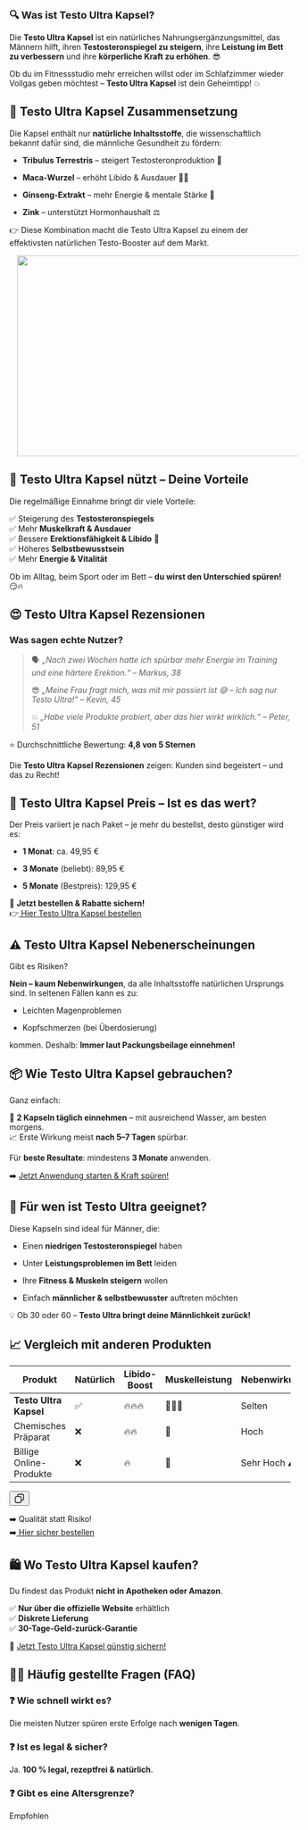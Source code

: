 <p><span style="font-size: large;"><b>🔍 Was ist Testo Ultra Kapsel?</b></span></p>
<p data-end="566" data-start="347">Die <strong data-end="373" data-start="351">Testo Ultra Kapsel</strong> ist ein natürliches Nahrungsergänzungsmittel, das Männern hilft, ihren <strong data-end="479" data-start="445">Testosteronspiegel zu steigern</strong>, ihre <strong data-end="520" data-start="486">Leistung im Bett zu verbessern</strong> und ihre <strong data-end="562" data-start="530">körperliche Kraft zu erhöhen</strong>. 😎</p>
<p data-end="712" data-start="568">Ob du im Fitnessstudio mehr erreichen willst oder im Schlafzimmer wieder Vollgas geben möchtest – <strong data-end="688" data-start="666">Testo Ultra Kapsel</strong> ist dein Geheimtipp! 💥</p>
<h2 data-end="759" data-start="719">🌿 Testo Ultra Kapsel Zusammensetzung</h2>
<p data-end="891" data-start="761">Die Kapsel enthält nur <strong data-end="812" data-start="784">natürliche Inhaltsstoffe</strong>, die wissenschaftlich bekannt dafür sind, die männliche Gesundheit zu fördern:</p>
<ul data-end="1111" data-start="893">
<li data-end="956" data-start="893">
<p data-end="956" data-start="895"><strong data-end="918" data-start="895">Tribulus Terrestris</strong> – steigert Testosteronproduktion 🧬</p>
</li>
<li data-end="1009" data-start="957">
<p data-end="1009" data-start="959"><strong data-end="974" data-start="959">Maca-Wurzel</strong> – erhöht Libido &amp; Ausdauer 🏃‍♂️</p>
</li>
<li data-end="1068" data-start="1010">
<p data-end="1068" data-start="1012"><strong data-end="1031" data-start="1012">Ginseng-Extrakt</strong> – mehr Energie &amp; mentale Stärke 🧠</p>
</li>
<li data-end="1111" data-start="1069">
<p data-end="1111" data-start="1071"><strong data-end="1079" data-start="1071">Zink</strong> – unterstützt Hormonhaushalt ⚖️</p>
</li>
</ul>
<p data-end="1229" data-start="1113">👉 Diese Kombination macht die Testo Ultra Kapsel zu einem der effektivsten natürlichen Testo-Booster auf dem Markt.</p><div class="separator" style="clear: both; text-align: center;"><a href="https://www.aktivesleben.com/testo-ultra-erfahrungen/" rel="nofollow" style="margin-left: 1em; margin-right: 1em;" target="_blank"><img border="0" data-original-height="768" data-original-width="1366" height="360" src="https://blogger.googleusercontent.com/img/b/R29vZ2xl/AVvXsEgv1U44NAcjEKfPitqmgcV2fMkLJNbyLEt3PiljYtzQxP9hpgaDQSmbZ6N-9GWKYdRIxoC2tONh5SCrDJuz5UHo89MYqLYmEjIbaB50fi3Os_2xoBeEGM8w5z_Od3h1DlgkpqCO_E4qwNHZKJqlc0MEPJSr_FqZsYzJpX9-O8936gg0wWG_7PgR0SLFEWU9/w640-h360/Testo%20Ultra%20Kapsel.jpg" width="640" /></a></div><h2 style="text-align: left;">💪 Testo Ultra Kapsel nützt – Deine Vorteile</h2>
<p data-end="1336" data-start="1285">Die regelmäßige Einnahme bringt dir viele Vorteile:</p>
<p data-end="1528" data-start="1338">✅ Steigerung des <strong data-end="1378" data-start="1355">Testosteronspiegels</strong><br data-end="1381" data-start="1378" />
✅ Mehr <strong data-end="1414" data-start="1388">Muskelkraft &amp; Ausdauer</strong><br data-end="1417" data-start="1414" />
✅ Bessere <strong data-end="1458" data-start="1427">Erektionsfähigkeit &amp; Libido</strong> 🍆<br data-end="1464" data-start="1461" />
✅ Höheres <strong data-end="1495" data-start="1474">Selbstbewusstsein</strong><br data-end="1498" data-start="1495" />
✅ Mehr <strong data-end="1528" data-start="1505">Energie &amp; Vitalität</strong></p>
<p data-end="1611" data-start="1530">Ob im Alltag, beim Sport oder im Bett – <strong data-end="1606" data-start="1570">du wirst den Unterschied spüren!</strong> 😏🔥</p>
<h2 data-end="1654" data-start="1618">😍 Testo Ultra Kapsel Rezensionen</h2>
<h3 data-end="1683" data-start="1656">Was sagen echte Nutzer?</h3>
<blockquote data-end="1986" data-start="1685">
<p data-end="1796" data-start="1687">🗣️ <em data-end="1794" data-start="1691">„Nach zwei Wochen hatte ich spürbar mehr Energie im Training und eine härtere Erektion.“ – Markus, 38</em></p>
<p data-end="1901" data-start="1803">😎 <em data-end="1899" data-start="1806">„Meine Frau fragt mich, was mit mir passiert ist 😅 – Ich sag nur Testo Ultra!“ – Kevin, 45</em></p>
<p data-end="1986" data-start="1908">💥 <em data-end="1986" data-start="1911">„Habe viele Produkte probiert, aber das hier wirkt wirklich.“ – Peter, 51</em></p>
</blockquote>
<p data-end="2040" data-start="1988">⭐ Durchschnittliche Bewertung: <strong data-end="2040" data-start="2019">4,8 von 5 Sternen</strong></p>
<p data-end="2131" data-start="2042">Die <strong data-end="2080" data-start="2046">Testo Ultra Kapsel Rezensionen</strong> zeigen: Kunden sind begeistert – und das zu Recht!</p>
<h2 data-end="2187" data-start="2138">💸 Testo Ultra Kapsel Preis – Ist es das wert?</h2>
<p data-end="2270" data-start="2189">Der Preis variiert je nach Paket – je mehr du bestellst, desto günstiger wird es:</p>
<ul data-end="2373" data-start="2272">
<li data-end="2300" data-start="2272">
<p data-end="2300" data-start="2274"><strong data-end="2285" data-start="2274">1 Monat</strong>: ca. 49,95 €</p>
</li>
<li data-end="2336" data-start="2301">
<p data-end="2336" data-start="2303"><strong data-end="2315" data-start="2303">3 Monate</strong> (beliebt): 89,95 €</p>
</li>
<li data-end="2373" data-start="2337">
<p data-end="2373" data-start="2339"><strong data-end="2351" data-start="2339">5 Monate</strong> (Bestpreis): 129,95 €</p>
</li>
</ul>
<p data-end="2460" data-start="2375">🛒 <strong data-end="2416" data-start="2378">Jetzt bestellen &amp; Rabatte sichern!</strong><br data-end="2419" data-start="2416" />
👉<a href="https://www.aktivesleben.com/testo-ultra-erfahrungen/" rel="nofollow" target="_blank"> Hier Testo Ultra Kapsel bestellen</a></p>
<h2 data-end="2510" data-start="2467">⚠️ Testo Ultra Kapsel Nebenerscheinungen</h2>
<p data-end="2528" data-start="2512">Gibt es Risiken?</p>
<p data-end="2642" data-start="2530"><strong data-end="2560" data-start="2530">Nein – kaum Nebenwirkungen</strong>, da alle Inhaltsstoffe natürlichen Ursprungs sind. In seltenen Fällen kann es zu:</p>
<ul data-end="2707" data-start="2644">
<li data-end="2671" data-start="2644">
<p data-end="2671" data-start="2646">Leichten Magenproblemen</p>
</li>
<li data-end="2707" data-start="2672">
<p data-end="2707" data-start="2674">Kopfschmerzen (bei Überdosierung)</p>
</li>
</ul>
<p data-end="2767" data-start="2709">kommen. Deshalb: <strong data-end="2767" data-start="2726">Immer laut Packungsbeilage einnehmen!</strong></p>
<h2 data-end="2814" data-start="2774">📦 Wie Testo Ultra Kapsel gebrauchen?</h2>
<p data-end="2829" data-start="2816">Ganz einfach:</p>
<p data-end="2963" data-start="2831">📆 <strong data-end="2865" data-start="2834">2 Kapseln täglich einnehmen</strong> – mit ausreichend Wasser, am besten morgens.<br data-end="2913" data-start="2910" />
📈 Erste Wirkung meist <strong data-end="2954" data-start="2936">nach 5–7 Tagen</strong> spürbar.</p>
<p data-end="3023" data-start="2965">Für <strong data-end="2988" data-start="2969">beste Resultate</strong>: mindestens <strong data-end="3013" data-start="3001">3 Monate</strong> anwenden.</p>
<p data-end="3072" data-start="3025">➡️ <a data-end="3072" data-start="3028" href="https://www.aktivesleben.com/testo-ultra-erfahrungen/" rel="nofollow" target="_blank">Jetzt Anwendung starten &amp; Kraft spüren!</a></p>
<h2 data-end="3118" data-start="3079">🤩 Für wen ist Testo Ultra geeignet?</h2>
<p data-end="3161" data-start="3120">Diese Kapseln sind ideal für Männer, die:</p>
<ul data-end="3367" data-start="3163">
<li data-end="3211" data-start="3163">
<p data-end="3211" data-start="3165">Einen <strong data-end="3203" data-start="3171">niedrigen Testosteronspiegel</strong> haben</p>
</li>
<li data-end="3259" data-start="3212">
<p data-end="3259" data-start="3214">Unter <strong data-end="3250" data-start="3220">Leistungsproblemen im Bett</strong> leiden</p>
</li>
<li data-end="3306" data-start="3260">
<p data-end="3306" data-start="3262">Ihre <strong data-end="3297" data-start="3267">Fitness &amp; Muskeln steigern</strong> wollen</p>
</li>
<li data-end="3367" data-start="3307">
<p data-end="3367" data-start="3309">Einfach <strong data-end="3349" data-start="3317">männlicher &amp; selbstbewusster</strong> auftreten möchten</p>
</li>
</ul>
<p data-end="3437" data-start="3369">💡 Ob 30 oder 60 – <strong data-end="3437" data-start="3388">Testo Ultra bringt deine Männlichkeit zurück!</strong></p>
<h2 data-end="3481" data-start="3444">📈 Vergleich mit anderen Produkten</h2>
<div class="_tableContainer_16hzy_1"><div class="_tableWrapper_16hzy_14 group flex w-fit flex-col-reverse" tabindex="-1"><table class="w-fit min-w-(--thread-content-width)" data-end="3926" data-start="3483"><thead data-end="3571" data-start="3483"><tr data-end="3571" data-start="3483"><th data-col-size="sm" data-end="3509" data-start="3483">Produkt</th><th data-col-size="sm" data-end="3521" data-start="3509">Natürlich</th><th data-col-size="sm" data-end="3536" data-start="3521">Libido-Boost</th><th data-col-size="sm" data-end="3553" data-start="3536">Muskelleistung</th><th data-col-size="sm" data-end="3571" data-start="3553">Nebenwirkungen</th></tr></thead><tbody data-end="3926" data-start="3661"><tr data-end="3749" data-start="3661"><td data-col-size="sm" data-end="3687" data-start="3661"><strong data-end="3685" data-start="3663">Testo Ultra Kapsel</strong></td><td data-col-size="sm" data-end="3698" data-start="3687">✅</td><td data-col-size="sm" data-end="3714" data-start="3698">🔥🔥🔥</td><td data-col-size="sm" data-end="3731" data-start="3714">💪💪💪</td><td data-col-size="sm" data-end="3749" data-start="3731">Selten</td></tr><tr data-end="3838" data-start="3750"><td data-col-size="sm" data-end="3776" data-start="3750">Chemisches Präparat</td><td data-col-size="sm" data-end="3787" data-start="3776">❌</td><td data-col-size="sm" data-end="3803" data-start="3787">🔥🔥</td><td data-col-size="sm" data-end="3820" data-start="3803">💪</td><td data-col-size="sm" data-end="3838" data-start="3820">Hoch</td></tr><tr data-end="3926" data-start="3839"><td data-col-size="sm" data-end="3865" data-start="3839">Billige Online-Produkte</td><td data-col-size="sm" data-end="3876" data-start="3865">❌</td><td data-col-size="sm" data-end="3892" data-start="3876">🔥</td><td data-col-size="sm" data-end="3909" data-start="3892">💪</td><td data-col-size="sm" data-end="3926" data-start="3909">Sehr Hoch ⚠️</td></tr></tbody></table><div class="sticky end-(--thread-content-margin) h-0 self-end select-none"><div class="absolute end-0 flex items-end"><span data-state="closed"><button class="bg-token-bg-primary hover:bg-token-bg-tertiary text-token-text-secondary my-1 rounded-sm p-1 transition-opacity group-[:not(:hover):not(:focus-within)]:pointer-events-none group-[:not(:hover):not(:focus-within)]:opacity-0"><svg class="icon" fill="currentColor" height="20" viewbox="0 0 20 20" width="20" xmlns="http://www.w3.org/2000/svg"><path d="M12.668 10.667C12.668 9.95614 12.668 9.46258 12.6367 9.0791C12.6137 8.79732 12.5758 8.60761 12.5244 8.46387L12.4688 8.33399C12.3148 8.03193 12.0803 7.77885 11.793 7.60254L11.666 7.53125C11.508 7.45087 11.2963 7.39395 10.9209 7.36328C10.5374 7.33197 10.0439 7.33203 9.33301 7.33203H6.5C5.78896 7.33203 5.29563 7.33195 4.91211 7.36328C4.63016 7.38632 4.44065 7.42413 4.29688 7.47559L4.16699 7.53125C3.86488 7.68518 3.61186 7.9196 3.43555 8.20703L3.36524 8.33399C3.28478 8.49198 3.22795 8.70352 3.19727 9.0791C3.16595 9.46259 3.16504 9.95611 3.16504 10.667V13.5C3.16504 14.211 3.16593 14.7044 3.19727 15.0879C3.22797 15.4636 3.28473 15.675 3.36524 15.833L3.43555 15.959C3.61186 16.2466 3.86474 16.4807 4.16699 16.6348L4.29688 16.6914C4.44063 16.7428 4.63025 16.7797 4.91211 16.8027C5.29563 16.8341 5.78896 16.835 6.5 16.835H9.33301C10.0439 16.835 10.5374 16.8341 10.9209 16.8027C11.2965 16.772 11.508 16.7152 11.666 16.6348L11.793 16.5645C12.0804 16.3881 12.3148 16.1351 12.4688 15.833L12.5244 15.7031C12.5759 15.5594 12.6137 15.3698 12.6367 15.0879C12.6681 14.7044 12.668 14.211 12.668 13.5V10.667ZM13.998 12.665C14.4528 12.6634 14.8011 12.6602 15.0879 12.6367C15.4635 12.606 15.675 12.5492 15.833 12.4688L15.959 12.3975C16.2466 12.2211 16.4808 11.9682 16.6348 11.666L16.6914 11.5361C16.7428 11.3924 16.7797 11.2026 16.8027 10.9209C16.8341 10.5374 16.835 10.0439 16.835 9.33301V6.5C16.835 5.78896 16.8341 5.29563 16.8027 4.91211C16.7797 4.63025 16.7428 4.44063 16.6914 4.29688L16.6348 4.16699C16.4807 3.86474 16.2466 3.61186 15.959 3.43555L15.833 3.36524C15.675 3.28473 15.4636 3.22797 15.0879 3.19727C14.7044 3.16593 14.211 3.16504 13.5 3.16504H10.667C9.9561 3.16504 9.46259 3.16595 9.0791 3.19727C8.79739 3.22028 8.6076 3.2572 8.46387 3.30859L8.33399 3.36524C8.03176 3.51923 7.77886 3.75343 7.60254 4.04102L7.53125 4.16699C7.4508 4.32498 7.39397 4.53655 7.36328 4.91211C7.33985 5.19893 7.33562 5.54719 7.33399 6.00195H9.33301C10.022 6.00195 10.5791 6.00131 11.0293 6.03809C11.4873 6.07551 11.8937 6.15471 12.2705 6.34668L12.4883 6.46875C12.984 6.7728 13.3878 7.20854 13.6533 7.72949L13.7197 7.87207C13.8642 8.20859 13.9292 8.56974 13.9619 8.9707C13.9987 9.42092 13.998 9.97799 13.998 10.667V12.665ZM18.165 9.33301C18.165 10.022 18.1657 10.5791 18.1289 11.0293C18.0961 11.4302 18.0311 11.7914 17.8867 12.1279L17.8203 12.2705C17.5549 12.7914 17.1509 13.2272 16.6553 13.5313L16.4365 13.6533C16.0599 13.8452 15.6541 13.9245 15.1963 13.9619C14.8593 13.9895 14.4624 13.9935 13.9951 13.9951C13.9935 14.4624 13.9895 14.8593 13.9619 15.1963C13.9292 15.597 13.864 15.9576 13.7197 16.2939L13.6533 16.4365C13.3878 16.9576 12.9841 17.3941 12.4883 17.6982L12.2705 17.8203C11.8937 18.0123 11.4873 18.0915 11.0293 18.1289C10.5791 18.1657 10.022 18.165 9.33301 18.165H6.5C5.81091 18.165 5.25395 18.1657 4.80371 18.1289C4.40306 18.0962 4.04235 18.031 3.70606 17.8867L3.56348 17.8203C3.04244 17.5548 2.60585 17.151 2.30176 16.6553L2.17969 16.4365C1.98788 16.0599 1.90851 15.6541 1.87109 15.1963C1.83431 14.746 1.83496 14.1891 1.83496 13.5V10.667C1.83496 9.978 1.83432 9.42091 1.87109 8.9707C1.90851 8.5127 1.98772 8.10625 2.17969 7.72949L2.30176 7.51172C2.60586 7.0159 3.04236 6.6122 3.56348 6.34668L3.70606 6.28027C4.04237 6.136 4.40303 6.07083 4.80371 6.03809C5.14051 6.01057 5.53708 6.00551 6.00391 6.00391C6.00551 5.53708 6.01057 5.14051 6.03809 4.80371C6.0755 4.34588 6.15483 3.94012 6.34668 3.56348L6.46875 3.34473C6.77282 2.84912 7.20856 2.44514 7.72949 2.17969L7.87207 2.11328C8.20855 1.96886 8.56979 1.90385 8.9707 1.87109C9.42091 1.83432 9.978 1.83496 10.667 1.83496H13.5C14.1891 1.83496 14.746 1.83431 15.1963 1.87109C15.6541 1.90851 16.0599 1.98788 16.4365 2.17969L16.6553 2.30176C17.151 2.60585 17.5548 3.04244 17.8203 3.56348L17.8867 3.70606C18.031 4.04235 18.0962 4.40306 18.1289 4.80371C18.1657 5.25395 18.165 5.81091 18.165 6.5V9.33301Z"></path></svg></button></span></div></div></div></div>
<p data-end="3985" data-start="3928">➡️ Qualität statt Risiko!<br data-end="3956" data-start="3953" />
➡️<a href="https://www.aktivesleben.com/testo-ultra-erfahrungen/" rel="nofollow" target="_blank"> Hier sicher bestellen</a></p>
<h2 data-end="4028" data-start="3992">🛍️ Wo Testo Ultra Kapsel kaufen?</h2>
<p data-end="4088" data-start="4030">Du findest das Produkt <strong data-end="4087" data-start="4053">nicht in Apotheken oder Amazon</strong>.</p>
<p data-end="4202" data-start="4090">✅ <strong data-end="4127" data-start="4092">Nur über die offizielle Website</strong> erhältlich<br data-end="4141" data-start="4138" />
✅ <strong data-end="4165" data-start="4143">Diskrete Lieferung</strong><br data-end="4168" data-start="4165" />
✅ <strong data-end="4202" data-start="4170">30-Tage-Geld-zurück-Garantie</strong></p>
<p data-end="4253" data-start="4204">🔗 <a data-end="4253" data-start="4207" href="https://www.aktivesleben.com/testo-ultra-erfahrungen/" rel="nofollow" target="_blank">Jetzt Testo Ultra Kapsel günstig sichern!</a></p>
<h2 data-end="4298" data-start="4260">🙋‍♂️ Häufig gestellte Fragen (FAQ)</h2>
<h3 data-end="4327" data-start="4300">❓ Wie schnell wirkt es?</h3>
<p data-end="4391" data-start="4328">Die meisten Nutzer spüren erste Erfolge nach <strong data-end="4390" data-start="4373">wenigen Tagen</strong>.</p>
<h3 data-end="4421" data-start="4393">❓ Ist es legal &amp; sicher?</h3>
<p data-end="4466" data-start="4422">Ja. <strong data-end="4465" data-start="4426">100 % legal, rezeptfrei &amp; natürlich</strong>.</p>
<h3 data-end="4500" data-start="4468">❓ Gibt es eine Altersgrenze?</h3>
<p data-end="4510" data-is-last-node="" data-is-only-node="" data-start="4501">Empfohlen</p>
